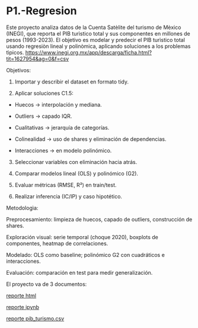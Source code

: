# P1.-Regresion

Este proyecto analiza datos de la Cuenta Satèlite del turismo de Mèxico (INEGI), que reporta el PIB turìstico total y sus componentes en millones de pesos (1993-2023).
El objetivo es modelar y predecir el PIB turìstico total usando regresiòn lineal y polinòmica, aplicando soluciones a los problemas tìpicos. https://www.inegi.org.mx/app/descarga/ficha.html?tit=1627954&ag=0&f=csv 

Objetivos: 

1. Importar y describir el dataset en formato tidy.

2. Aplicar soluciones C1.5:

- Huecos → interpolación y mediana.

- Outliers → capado IQR.

- Cualitativas → jerarquía de categorías.

- Colinealidad → uso de shares y eliminación de dependencias.

- Interacciones → en modelo polinómico.

3. Seleccionar variables con eliminación hacia atrás.

4. Comparar modelos lineal (OLS) y polinómico (G2).

5. Evaluar métricas (RMSE, R²) en train/test.

6. Realizar inferencia (IC/IP) y caso hipotético.


Metodologìa:

Preprocesamiento: limpieza de huecos, capado de outliers, construcción de shares.

Exploración visual: serie temporal (choque 2020), boxplots de componentes, heatmap de correlaciones.

Modelado: OLS como baseline; polinómico G2 con cuadráticos e interacciones.

Evaluación: comparación en test para medir generalización.


El proyecto va de 3 documentos:

[reporte html](P1_652911.html)

[reporte ipynb](P1_652911.ipynb)

[reporte pib_turismo.csv](pib_turismo.csv)
